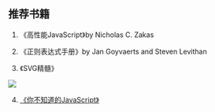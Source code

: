 ## 推荐书籍

1. 《高性能JavaScript》by Nicholas C. Zakas

2. 《正则表达式手册》by Jan Goyvaerts and Steven Levithan

3. 《SVG精髓》

<img src="http://img13.360buyimg.com/n1/jfs/t2431/271/998042670/346747/69c6325b/5639703cN4392d3bf.jpg">

4. [《你不知道的JavaScript》](http://gdut_yy.gitee.io/doc-ydkjs/)
